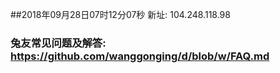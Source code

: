 ##2018年09月28日07时12分07秒 新址: 104.248.118.98
### 兔友常见问题及解答: https://github.com/wanggonging/d/blob/w/FAQ.md
